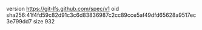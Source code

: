 version https://git-lfs.github.com/spec/v1
oid sha256:41f4fd59c82d91c3c6d83836987c2cc89cce5af49dfd65628a9517ec3e799dd7
size 932
